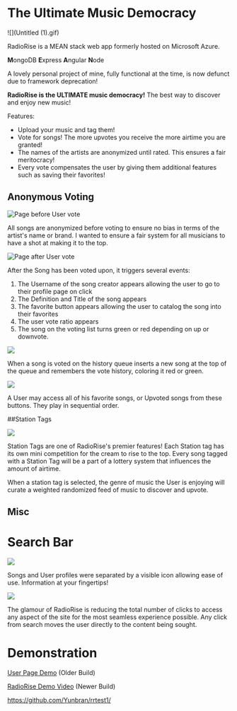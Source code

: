 # The Ultimate Music Democracy

![](Untitled (1).gif)


RadioRise is a MEAN stack web app formerly hosted on Microsoft Azure.

**M**ongoDB
**E**xpress
**A**ngular
**N**ode

A lovely personal project of mine, fully functional at the time, is now defunct due to framework deprecation!

**RadioRise is the ULTIMATE music democracy!**
The best way to discover and enjoy new music!

Features:
* Upload your music and tag them!
* Vote for songs! The more upvotes you receive the more airtime you are granted! 
* The names of the artists are anonymized until rated. This ensures a fair meritocracy!
* Every vote compensates the user by giving them additional features such as saving their favorites!





## Anonymous Voting

![Page before User vote](https://i.imgur.com/VZX7U3r.png)

All songs are anonymized before voting to ensure no bias in terms of the artist's name or brand. I wanted to ensure a fair system for all musicians to have a shot at making it to the top.

![Page after User vote](https://i.imgur.com/XVd0JRC.png)

After the Song has been voted upon, it triggers several events:

1. The Username of the song creator appears allowing the user to go to their profile page on click
2. The Definition and Title of the song appears
3. The favorite button appears allowing the user to catalog the song into their favorites
4. The user vote ratio appears
5. The song on the voting list turns green or red depending on up or downvote.

![](https://i.imgur.com/FGOs0de.png)

When a song is voted on the history queue inserts a new song at the top of the queue and remembers the vote history, coloring it red or green.

![](https://i.imgur.com/y0lxCeH.gif)

A User may access all of his favorite songs, or Upvoted songs from these buttons. They play in sequential order.


##Station Tags

![](https://i.imgur.com/spfq74O.png)

Station Tags are one of RadioRise's premier features! Each Station tag has its own mini competition for the cream to rise to the top. Every song tagged with a Station Tag will be a part of a lottery system that influences the amount of airtime.

When a station tag is selected, the genre of music the User is enjoying will curate a weighted randomized feed of music to discover and upvote.

## Misc

# Search Bar

![](https://i.imgur.com/ew4gZps.png)


Songs and User profiles were separated by a visible icon allowing ease of use. Information at your fingertips!

![](https://i.imgur.com/qBvT3SL.png)

The glamour of RadioRise is reducing the total number of clicks to access any aspect of the site for the most seamless experience possible. Any click from search moves the user directly to the content being sought.

# Demonstration

[User Page Demo](https://www.youtube.com/watch?v=i0FIHvfk_HY) (Older Build)


[RadioRise Demo Video](https://youtu.be/51yeg3ecG2s) (Newer Build)

https://github.com/Yunbran/rrtest1/
